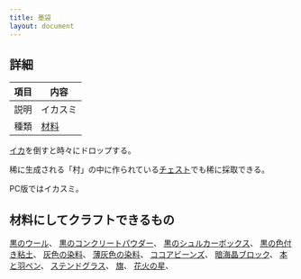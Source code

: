 ```yaml
---
title: 墨袋
layout: document
---
```

## 詳細

|項目|内容|
|---|---|
|説明|イカスミ|
|種類|[材料](材料)|

[イカ](イカ)を倒すと時々にドロップする。

稀に生成される「村」の中に作られている[チェスト](チェスト)でも稀に採取できる。

PC版ではイカスミ。

## 材料にしてクラフトできるもの

[黒のウール](黒のウール)、
[黒のコンクリートパウダー](黒のコンクリートパウダー)、
[黒のシュルカーボックス](黒のシュルカーボックス)、
[黒の色付き粘土](黒の色付き粘土)、
[灰色の染料](灰色の染料)、
[薄灰色の染料](薄灰色の染料)、
[ココアビーンズ](ココアビーンズ)、
[暗海晶ブロック](暗海晶ブロック)、
[本と羽ペン](本と羽ペン)、
[ステンドグラス](ステンドグラス)、
[旗](旗)、
[花火の星](花火の星)、

